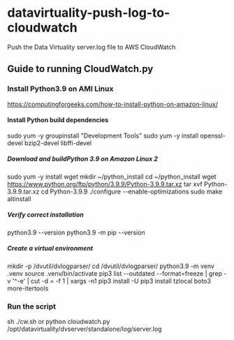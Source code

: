 # datavirtuality-push-log-to-cloudwatch
Push the Data Virtuality server.log file to AWS CloudWatch

## Guide to running CloudWatch.py

### Install Python3.9 on AMI Linux

https://computingforgeeks.com/how-to-install-python-on-amazon-linux/

#### Install Python build dependencies

sudo yum -y groupinstall "Development Tools"
sudo yum -y install openssl-devel bzip2-devel libffi-devel

##### Download and buildPython 3.9 on Amazon Linux 2

sudo yum -y install wget
mkdir ~/python_install
cd ~/python_install
wget https://www.python.org/ftp/python/3.9.9/Python-3.9.9.tar.xz
tar xvf Python-3.9.9.tar.xz
cd Python-3.9.9
./configure --enable-optimizations
sudo make altinstall

##### Verify correct installation

python3.9 --version
python3.9 -m pip --version

##### Create a virtual environment
mkdir -p /dvutil/dvlogparser/
cd /dvutil/dvlogparser/
python3.9 -m venv .venv
source .venv/bin/activate
pip3 list --outdated --format=freeze | grep -v '^\-e' | cut -d = -f 1 | xargs -n1 pip3 install -U
pip3 install tzlocal boto3 more-itertools

### Run the script

sh ./cw.sh
or
python cloudwatch.py /opt/datavirtuality/dvserver/standalone/log/server.log
